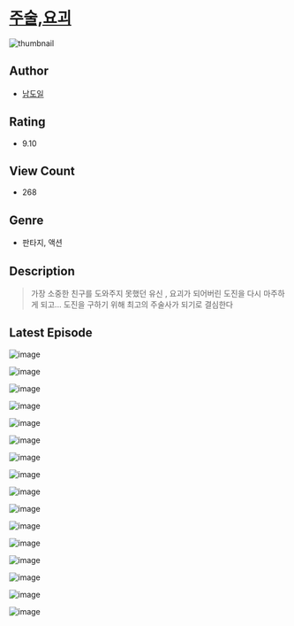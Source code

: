 # [주술,요괴](https://comic.naver.com/challenge/list?titleId=810090)
![thumbnail](https://image-comic.pstatic.net/user_contents_data/challenge_comic/2023/05/23/upload_3991091080734269797_480x623.jpeg)

## Author
- [남도일](https://comic.naver.com/artistTitle?id=366793)

## Rating
- 9.10

## View Count
- 268

## Genre
- 판타지, 액션

## Description
> 가장 소중한 친구를 도와주지 못했던 유신 , 요괴가 되어버린 도진을 다시 마주하게 되고... 도진을 구하기 위해 최고의 주술사가 되기로 결심한다


## Latest Episode
![image](https://image-comic.pstatic.net/user_contents_data/challenge_comic/2023/05/23/366793/upload_3558514825994985777.jpeg)

![image](https://image-comic.pstatic.net/user_contents_data/challenge_comic/2023/05/23/366793/upload_3545284414704529509.jpeg)

![image](https://image-comic.pstatic.net/user_contents_data/challenge_comic/2023/05/23/366793/upload_7148449770480351032.jpeg)

![image](https://image-comic.pstatic.net/user_contents_data/challenge_comic/2023/05/23/366793/upload_7292564992983327281.jpeg)

![image](https://image-comic.pstatic.net/user_contents_data/challenge_comic/2023/05/23/366793/upload_7377565999315837539.jpeg)

![image](https://image-comic.pstatic.net/user_contents_data/challenge_comic/2023/05/23/366793/upload_3761971756150110257.jpeg)

![image](https://image-comic.pstatic.net/user_contents_data/challenge_comic/2023/05/23/366793/upload_7149803269361395257.jpeg)

![image](https://image-comic.pstatic.net/user_contents_data/challenge_comic/2023/05/23/366793/upload_3618754876923208034.jpeg)

![image](https://image-comic.pstatic.net/user_contents_data/challenge_comic/2023/05/23/366793/upload_7018126856400483894.jpeg)

![image](https://image-comic.pstatic.net/user_contents_data/challenge_comic/2023/05/23/366793/upload_7003719976912893237.jpeg)

![image](https://image-comic.pstatic.net/user_contents_data/challenge_comic/2023/05/23/366793/upload_3618421510067283041.jpeg)

![image](https://image-comic.pstatic.net/user_contents_data/challenge_comic/2023/05/23/366793/upload_7076956225924117561.jpeg)

![image](https://image-comic.pstatic.net/user_contents_data/challenge_comic/2023/05/23/366793/upload_4134975379938226483.jpeg)

![image](https://image-comic.pstatic.net/user_contents_data/challenge_comic/2023/05/23/366793/upload_7077232199185020726.jpeg)

![image](https://image-comic.pstatic.net/user_contents_data/challenge_comic/2023/05/23/366793/upload_3616453384203612725.jpeg)

![image](https://image-comic.pstatic.net/user_contents_data/challenge_comic/2023/05/23/366793/upload_7161349447105995620.jpeg)
